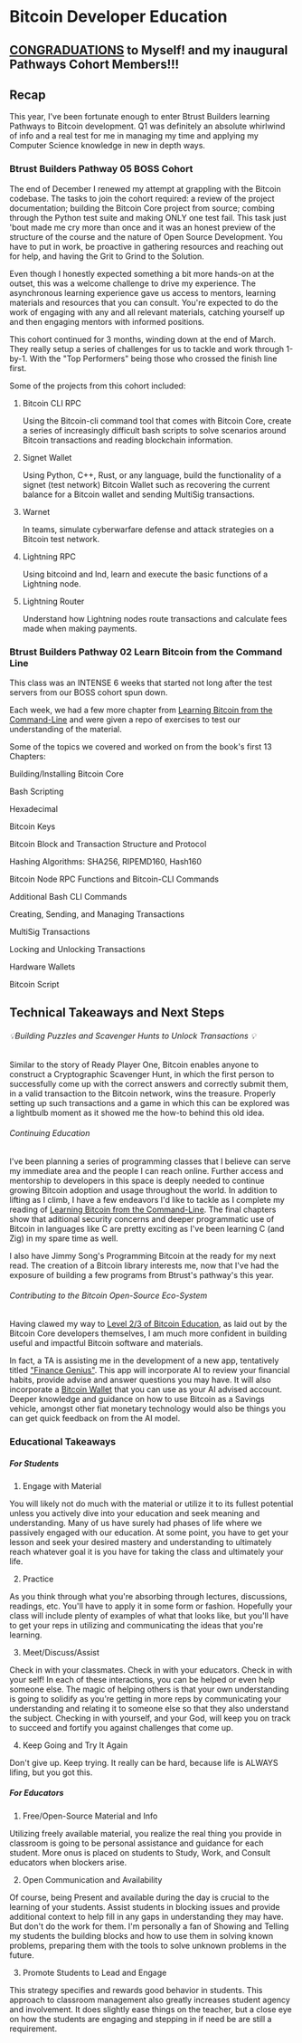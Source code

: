 # Bitcoin Developer Education

## [CONGRADUATIONS](https://pathways.btrust.tech/pathways-graduates#learn-bitcoin-from-the-command-line) to Myself! and my inaugural Pathways Cohort Members!!!

## Recap

This year, I've been fortunate enough to enter Btrust Builders learning Pathways to Bitcoin development. Q1 was definitely an absolute whirlwind of info and a real test for me in managing my time and applying my Computer Science knowledge in new in depth ways.

### Btrust Builders Pathway 05 BOSS Cohort

The end of December I renewed my attempt at grappling with the Bitcoin codebase. The tasks to join the cohort required: a review of the project documentation; building the Bitcoin Core project from source; combing through the Python test suite and making ONLY one test fail. This task just 'bout made me cry more than once and it was an honest preview of the structure of the course and the nature of Open Source Development. You have to put in work, be proactive in gathering resources and reaching out for help, and having the Grit to Grind to the Solution. 

Even though I honestly expected something a bit more hands-on at the outset, this was a welcome challenge to drive my experience. The asynchronous learning experience gave us access to mentors, learning materials and resources that you can consult. You're expected to do the work of engaging with any and all relevant materials, catching yourself up and then engaging mentors with informed positions. 

This cohort continued for 3 months, winding down at the end of March. They really setup a series of challenges for us to tackle and work through 1-by-1. With the "Top Performers" being those who crossed the finish line first.

Some of the projects from this cohort included:

1. Bitcoin CLI RPC

    Using the Bitcoin-cli command tool that comes with Bitcoin Core, create a series of increasingly difficult bash scripts to solve scenarios around Bitcoin transactions and reading blockchain information.

2. Signet Wallet

    Using Python, C++, Rust, or any language, build the functionality of a signet (test network) Bitcoin Wallet such as recovering the current balance for a Bitcoin wallet and sending MultiSig transactions.

3. Warnet

    In teams, simulate cyberwarfare defense and attack strategies  on a Bitcoin test network.

4. Lightning RPC

    Using bitcoind and lnd, learn and execute the basic functions of a Lightning node.

5. Lightning Router

    Understand how Lightning nodes route transactions and calculate fees made when making payments.

### Btrust Builders Pathway 02 Learn Bitcoin from the Command Line

This class was an INTENSE 6 weeks that started not long after the test servers from our BOSS cohort spun down. 

Each week, we had a few more chapter from [Learning Bitcoin from the Command-Line](https://github.com/BlockchainCommons/Learning-Bitcoin-from-the-Command-Line/) and were given a repo of exercises to test our understanding of the material.

Some of the topics we covered and worked on from the book's first 13 Chapters:

Building/Installing Bitcoin Core

Bash Scripting

Hexadecimal

Bitcoin Keys
    
Bitcoin Block and Transaction Structure and Protocol

Hashing Algorithms: SHA256, RIPEMD160, Hash160

Bitcoin Node RPC Functions and Bitcoin-CLI Commands

Additional Bash CLI Commands

Creating, Sending, and Managing Transactions

MultiSig Transactions

Locking and Unlocking Transactions

Hardware Wallets

Bitcoin Script

## Technical Takeaways and Next Steps

###### 💡Building Puzzles and Scavenger Hunts to Unlock Transactions 💡

Similar to the story of Ready Player One, Bitcoin enables anyone to construct a Cryptographic Scavenger Hunt, in which the first person to successfully come up with the correct answers and correctly submit them, in a valid transaction to the Bitcoin network, wins the treasure. Properly setting up such transactions and a game in which this can be explored was a lightbulb moment as it showed me the how-to behind this old idea.

###### Continuing Education

I've been planning a series of programming classes that I believe can serve my immediate area and the people I can reach online. Further access and mentorship to developers in this space is deeply needed to continue growing Bitcoin adoption and usage throughout the world. In addition to lifting as I climb, I have a few endeavors I'd like to tackle as I complete my reading of [Learning Bitcoin from the Command-Line](https://github.com/BlockchainCommons/Learning-Bitcoin-from-the-Command-Line/). The final chapters show that aditional security concerns and deeper programmatic use of Bitcoin in languages like C are pretty exciting as I've been learning C (and Zig) in my spare time as well.

I also have Jimmy Song's Programming Bitcoin at the ready for my next read. The creation of a Bitcoin library interests me, now that I've had the exposure of building a few programs from Btrust's pathway's this year.

###### Contributing to the Bitcoin Open-Source Eco-System

Having clawed my way to [Level 2/3 of Bitcoin Education](https://bitcoindevs.xyz/bitcoin-core), as laid out by the Bitcoin Core developers themselves, I am much more confident in building useful and impactful Bitcoin software and materials.

In fact, a TA is assisting me in the development of a new app, tentatively titled ["Finance Genius"](http://github.com/codeCrew-CodeSchool/finance_GeniusAI/). This app will incorporate AI to review your financial habits, provide advise and answer questions you may have. It will also incorporate a [Bitcoin Wallet](https://github.com/codeCrew-CodeSchool/btc_wallet) that you can use as your AI advised account. Deeper knowledge and guidance on how to use Bitcoin as a Savings vehicle, amongst other fiat monetary technology would also be things you can get quick feedback on from the AI model.

### Educational Takeaways

##### For Students
1. Engage with Material

You will likely not do much with the material or utilize it to its fullest potential unless you actively dive into your education and seek meaning and understanding. Many of us have surely had phases of life where we passively engaged with our education. At some point, you have to get your lesson and seek your desired mastery and understanding to ultimately reach whatever goal it is you have for taking the class and ultimately your life.

2. Practice

As you think through what you're absorbing through lectures, discussions, readings, etc. You'll have to apply it in some form or fashion. Hopefully your class will include plenty of examples of what that looks like, but you'll have to get your reps in utilizing and communicating the ideas that you're learning.

3. Meet/Discuss/Assist

Check in with your classmates. Check in with your educators. Check in with your self! In each of these interactions, you can be helped or even help someone else. The magic of helping others is that your own understanding is going to solidify as you're getting in more reps by communicating your understanding and relating it to someone else so that they also understand the subject.
Checking in with yourself, and your God, will keep you on track to succeed and fortify you against challenges that come up.

4. Keep Going and Try It Again

Don't give up. Keep trying. It really can be hard, because life is ALWAYS lifing, but you got this.

##### For Educators

1. Free/Open-Source Material and Info 

Utilizing freely available material, you realize the real thing you provide in classroom is going to be personal assistance and guidance for each student. More onus is placed on students to Study, Work, and Consult educators when blockers arise.

2. Open Communication and Availability

Of course, being Present and available during the day is crucial to the learning of your students. Assist students in blocking issues and provide additional context to help fill in any gaps in understanding they may have. But don't do the work for them. 
I'm personally a fan of Showing and Telling my students the building blocks and how to use them in solving known problems, preparing them with the tools to solve unknown problems in the future.

3. Promote Students to Lead and Engage

This strategy specifies and rewards good behavior in students. This approach to classroom management also greatly increases student agency and involvement. It does slightly ease things on the teacher, but a close eye on how the students are engaging and stepping in if need be are still a requirement.
